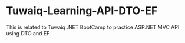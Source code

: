 # Tuwaiq-Learning-API-DTO-EF
This is related to Tuwaiq .NET BootCamp to practice ASP.NET MVC API using DTO and EF
